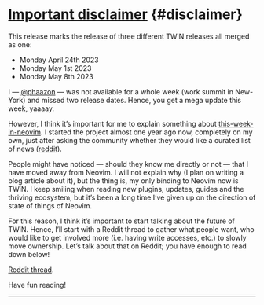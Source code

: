 # [Important disclaimer](#disclaimer) {#disclaimer}

This release marks the release of three different TWiN releases all merged as one:

- Monday April 24th 2023
- Monday May 1st 2023
- Monday May 8th 2023

I — [@phaazon](https://github.com/phaazon) — was not available for a whole week (work summit in New-York) and missed two
release dates. Hence, you get a mega update this week, yaaaay.

However, I think it’s important for me to explain something about
[this-week-in-neovim](https://dotfyle.com/this-week-in-neovim). I started the project almost one year ago now, completely on my
own, just after asking the community whether they would like a curated list of news
([reddit](https://www.reddit.com/r/neovim/comments/vu7ktl/suggestion_would_you_like_a_twinpe_this_week_in/)).

People might have noticed — should they know me directly or not — that I have moved away from Neovim. I will not explain
why (I plan on writing a blog article about it), but the thing is, my only binding to Neovim now is TWiN. I keep smiling
when reading new plugins, updates, guides and the thriving ecosystem, but it’s been a long time I’ve given up on the
direction of state of things of Neovim.

For this reason, I think it’s important to start talking about the future of TWiN. Hence, I’ll start with a Reddit thread
to gather what people want, who would like to get involved more (i.e. having write accesses, etc.) to slowly move
ownership. Let’s talk about that on Reddit; you have enough to read down below!

[Reddit thread](https://www.reddit.com/r/neovim/comments/13b8oo9/help_needed_twins_future/).

Have fun reading!

---
